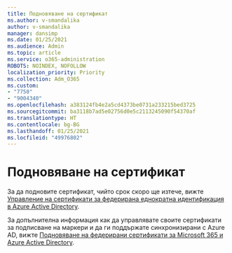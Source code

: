 ```yaml
---
title: Подновяване на сертификат
ms.author: v-smandalika
author: v-smandalika
manager: dansimp
ms.date: 01/25/2021
ms.audience: Admin
ms.topic: article
ms.service: o365-administration
ROBOTS: NOINDEX, NOFOLLOW
localization_priority: Priority
ms.collection: Adm_O365
ms.custom:
- "7750"
- "9004340"
ms.openlocfilehash: a383124fb4e2a5cd4373be0731a233215bed3725
ms.sourcegitcommit: ba3118b7ad5e02756d0e5c2113245090f54370af
ms.translationtype: HT
ms.contentlocale: bg-BG
ms.lasthandoff: 01/25/2021
ms.locfileid: "49976802"
---
```

# <a name="renew-certificate"></a>Подновяване на сертификат

За да подновите сертификат, чийто срок скоро ще изтече, вижте [Управление на сертификати за федерирана еднократна идентификация в Azure Active Directory](https://docs.microsoft.com/azure/active-directory/manage-apps/manage-certificates-for-federated-single-sign-on#renew-a-certificate-that-will-soon-expire).

За допълнителна информация как да управлявате своите сертификати за подписване на маркери и да ги поддържате синхронизирани с Azure AD, вижте [Подновяване на федерирани сертификати за Microsoft 365 и Azure Active Directory](https://docs.microsoft.com/azure/active-directory/hybrid/how-to-connect-fed-o365-certs).

